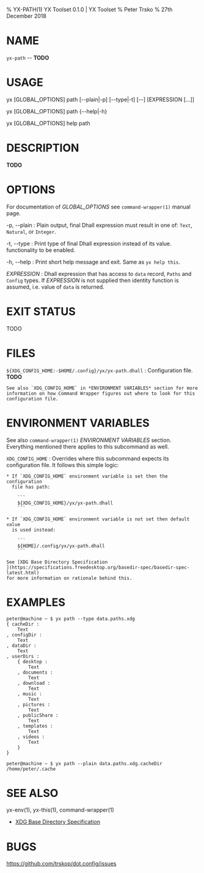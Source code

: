 % YX-PATH(1) YX Toolset 0.1.0 | YX Toolset
% Peter Trsko
% 27th December 2018


# NAME

`yx-path` -- **TODO**


# USAGE

yx \[GLOBAL\_OPTIONS] path \[\--plain|-p] \[\--type|-t] \[\--] \[EXPRESSION \[...]]

yx \[GLOBAL\_OPTIONS] path {\--help|-h}

yx \[GLOBAL\_OPTIONS] help path


# DESCRIPTION

**TODO**


# OPTIONS

For documentation of *GLOBAL_OPTIONS* see `command-wrapper(1)` manual page.

-p, \--plain
:   Plain output, final Dhall expression must result in one of: `Text`,
    `Natural`, or `Integer`.

-t, \--type
:   Print type of final Dhall expression instead of its value.
    functionality to be enabled.

-h, \--help
:   Print short help message and exit.  Same as `yx help this`.

*EXPRESSION*
:   Dhall expression that has access to `data` record, `Paths` and `Config`
    types.  If *EXPRESSION* is not supplied then identity function is assumed,
    i.e. value of `data` is returned.


# EXIT STATUS

TODO


# FILES

`${XDG_CONFIG_HOME:-$HOME/.config}/yx/yx-path.dhall`
:   Configuration file.  **TODO**

    See also `XDG_CONFIG_HOME` in *ENVIRONMENT VARIABLES* section for more
    information on how Command Wrapper figures out where to look for this
    configuration file.


# ENVIRONMENT VARIABLES

See also `command-wrapper(1)` *ENVIRONMENT VARIABLES* section.  Everything
mentioned there applies to this subcommand as well.

`XDG_CONFIG_HOME`
:   Overrides where this subcommand expects its configuration file.  It follows
    this simple logic:

    * If `XDG_CONFIG_HOME` environment variable is set then the configuration
      file has path:

        ```
        ${XDG_CONFIG_HOME}/yx/yx-path.dhall
        ```

    * If `XDG_CONFIG_HOME` environment variable is not set then default value
      is used instead:

        ```
        ${HOME}/.config/yx/yx-path.dhall
        ```

    See [XDG Base Directory Specification
    ](https://specifications.freedesktop.org/basedir-spec/basedir-spec-latest.html)
    for more information on rationale behind this.


# EXAMPLES

```
peter@machine ~ $ yx path --type data.paths.xdg
{ cacheDir :
    Text
, configDir :
    Text
, dataDir :
    Text
, userDirs :
    { desktop :
        Text
    , documents :
        Text
    , download :
        Text
    , music :
        Text
    , pictures :
        Text
    , publicShare :
        Text
    , templates :
        Text
    , videos :
        Text
    }
}
```

```
peter@machine ~ $ yx path --plain data.paths.xdg.cacheDir
/home/peter/.cache
```


# SEE ALSO

yx-env(1), yx-this(1), command-wrapper(1)

* [XDG Base Directory Specification
  ](https://specifications.freedesktop.org/basedir-spec/basedir-spec-latest.html)


# BUGS

<https://github.com/trskop/dot.config/issues>
